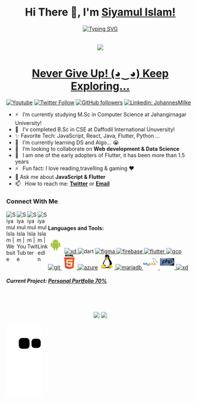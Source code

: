 <h1 align="center"> Hi There 👋, I'm <a href="https://www.siyamulislam.blogspot.com">Siyamul Islam!</a></h1>

<div align="center">

[![Typing SVG](https://readme-typing-svg.herokuapp.com/?size=22&duration=7000&width=750&lines=A+Noob+Programmer...+Who+Always+Eager+To+Learn+😜+...;Now,++I+Am+💻+Working+With+🥰+JavaScript...❤)](https://siyamulislam.blogspot.com/)
  
<h2 align="center">
  <a href="https://github.com/siyamulislam"><img src="https://readme-typing-svg.herokuapp.com?lines=Full+Stack+developer+;API+developer;Frontend+developer;user+interface+(UI);user+experience+(UX);Competitive+Programmer;ICPC+|+BCROEED+|+HACKER_Rank;DS%20|%20Algorithms%20|%20OOP%20;Always%20learning%20new%20things&color=8000FF&center=true&width=500&height=50"></a>
</h2>
  <h1 align="center">  <a href="https://www.siyamulislam.blogspot.com"> Never Give Up!  (◕‿◕)  Keep Exploring...</a> </h1>

</div>

[![Youtube](https://img.shields.io/static/v1?label=SiyamulIslam&message=Subscribe&logo=YouTube&color=FF0000&style=for-the-badge)][youtube]
[![Twitter Follow](https://img.shields.io/twitter/follow/Siyamul_Islam?color=1DA1F2&label=Followers&logo=twitter&style=for-the-badge)][twitter]
[![GitHub followers](https://img.shields.io/github/followers/siyamulislam?logo=GitHub&style=for-the-badge)][github]
[![Linkedin: JohannesMilke](https://img.shields.io/badge/-CONNECT-blue?style=for-the-badge&logo=Linkedin&link=https://www.linkedin.com/in/siyamul/)][linkedin]

- ⚡ &ensp;I’m currently studying M.Sc in Computer Science at Jahangirnagar University!
- 🔭 &ensp;I’v completed B.Sc in CSE at Daffodil International Unuversity!
- ✨  Favorite Tech: JavaScript, React, Java, Flutter, Python ...
- 🌱 &ensp;I’m currently learning DS and Algo... 😭
- 👯 &ensp;I’m looking to collaborate on **Web development & Data Science**
- 🗿  &ensp;I am one of the early adopters of Flutter, it has been more than 1.5 years
- ⚡ &ensp;Fun fact: I love reading,travelling & gaming ❤️
- 💬 Ask me about **JavaScript & Flutter**
- 📫 &ensp;How to reach me: [**Twitter**][twitter] or [**Email**][email]
 
### Connect With Me

[<img align="left" alt="Siyamul Islam | Website" width="28px" src="https://cdn-icons-png.flaticon.com/512/975/975645.png?alt=media" />][website]
[<img align="left" alt="Siyamul Islam | YouTube" width="28px" src="https://cdn-icons-png.flaticon.com/512/1384/1384060.png?alt=media" />][youtube]
[<img align="left" alt="Siyamul Islam | Twitter" width="28px" src="https://cdn-icons-png.flaticon.com/512/733/733579.png?alt=media" />][twitter]
[<img align="left" alt="Siyamul Islam | LinkedIn" width="28px" src="https://cdn-icons-png.flaticon.com/512/174/174857.png?alt=media" />][linkedin]


<br />

<h4 align="left">Languages and Tools:</h4>
<p align="left"> 
<a href="https://developer.android.com" target="_blank"> <img src="https://raw.githubusercontent.com/devicons/devicon/master/icons/android/android-original-wordmark.svg" alt="android" width="40" height="40"/></a> 
  <a href="https://code.visualstudio.com/" target="_blank"> <img src="https://cdn-icons-png.flaticon.com/512/906/906324.png" alt="xd" width="40" height="40"/> </a
  <a href="https://dart.dev" target="_blank"> <img src="https://www.vectorlogo.zone/logos/dartlang/dartlang-icon.svg" alt="dart" width="40" height="40"/> </a> 
  <a href="https://www.figma.com/" target="_blank"> <img src="https://www.vectorlogo.zone/logos/figma/figma-icon.svg" alt="figma" width="40" height="40"/> </a> 
  <a href="https://firebase.google.com/" target="_blank"> <img src="https://www.vectorlogo.zone/logos/firebase/firebase-icon.svg" alt="firebase" width="40" height="40"/> </a> 
  <a href="https://flutter.dev" target="_blank"> <img src="https://www.vectorlogo.zone/logos/flutterio/flutterio-icon.svg" alt="flutter" width="40" height="40"/> </a> 
  <a href="https://cloud.google.com" target="_blank"> <img src="https://www.vectorlogo.zone/logos/google_cloud/google_cloud-icon.svg" alt="gcp" width="40" height="40"/> </a> 
  <a href="https://git-scm.com/" target="_blank"> <img src="https://www.vectorlogo.zone/logos/git-scm/git-scm-icon.svg" alt="git" width="40" height="40"/> </a> 
  <a href="https://www.w3.org/html/" target="_blank"> <img src="https://raw.githubusercontent.com/devicons/devicon/master/icons/html5/html5-original-wordmark.svg" alt="html5"   width="40" height="40"/> </a> 
  <a href="https://azure.microsoft.com/en-in/" target="_blank"> <img src="https://www.vectorlogo.zone/logos/microsoft_azure/microsoft_azure-icon.svg" alt="azure" width="40" height="40"/></a>
   <a href="https://www.linux.org/" target="_blank"> <img src="https://raw.githubusercontent.com/devicons/devicon/master/icons/linux/linux-original.svg" alt="linux" width="40" height="40"/> </a> 
  <a href="https://mariadb.org/" target="_blank"> <img src="https://www.vectorlogo.zone/logos/mariadb/mariadb-icon.svg" alt="mariadb" width="40" height="40"/> </a> 
  <a href="https://www.mysql.com/" target="_blank"> <img src="https://raw.githubusercontent.com/devicons/devicon/master/icons/mysql/mysql-original-wordmark.svg" alt="mysql" width="40" height="40"/> </a> 
  <a href="https://www.php.net" target="_blank"> <img src="https://raw.githubusercontent.com/devicons/devicon/master/icons/php/php-original.svg" alt="php" width="40" height="40"/> </a> 
  <a href="https://www.adobe.com/products/xd.html" target="_blank"> <img src="https://cdn.worldvectorlogo.com/logos/adobe-xd.svg" alt="xd" width="40" height="40"/> </a> 
  
  

<!--  <a href="https://mariadb.org/" target="_blank"> <img src="https://www.vectorlogo.zone/logos/mariadb/mariadb-icon.svg" alt="mariadb" width="40" height="40"/> </a> 
   <a href="https://postman.com" target="_blank"> <img src="https://www.vectorlogo.zone/logos/getpostman/getpostman-icon.svg" alt="postman" width="40" height="40"/> </a> 
  <a href="https://reactjs.org/" target="_blank"> <img src="https://raw.githubusercontent.com/devicons/devicon/master/icons/react/react-original-wordmark.svg" alt="react" width="40" height="40"/> </a> 
  <a href="https://reactnative.dev/" target="_blank"> <img src="https://reactnative.dev/img/header_logo.svg" alt="reactnative" width="40" height="40"/> </a> 
   <a href="https://ionicframework.com" target="_blank"> <img src="https://upload.wikimedia.org/wikipedia/commons/d/d1/Ionic_Logo.svg" alt="ionic" width="40" height="40"/> </a> 
  <a href="https://developer.mozilla.org/en-US/docs/Web/JavaScript" target="_blank"> <img src="https://raw.githubusercontent.com/devicons/devicon/master/icons/javascript/javascript-original.svg" alt="javascript" width="40" height="40"/> </a> 
  <a href="https://kotlinlang.org" target="_blank"> <img src="https://www.vectorlogo.zone/logos/kotlinlang/kotlinlang-icon.svg" alt="kotlin" width="40" height="40"/> </a> 
  <a href="https://laravel.com/" target="_blank"> <img src="https://raw.githubusercontent.com/devicons/devicon/master/icons/laravel/laravel-plain-wordmark.svg" alt="laravel" width="40" height="40"/> </a> 
-->
  
</p>
<h5 >Current Project: <a href="#">Personal Portfolio 70%</a></h5>

<!-- <br />

### Languages and Tools
[<img align="left" alt=“Flutter” width="26px" src="https://www.vectorlogo.zone/logos/flutterio/flutterio-icon.svg" />][twitter]
[<img align="left" alt=“Firebase” width="26px" src="https://www.vectorlogo.zone/logos/firebase/firebase-icon.svg" />][twitter]
[<img align="left" alt=“Dart” width="26px" src="https://www.vectorlogo.zone/logos/dartlang/dartlang-icon.svg" />][youtube]
[<img align="left" alt=“VSCode” width="26px" src="https://cdn-icons-png.flaticon.com/512/906/906324.png" />][youtube]
 -->
<br />
<br />

[website]: https://siyamulislam.blogspot.com/
[twitter]: https://twitter.com/Siyamul_Islam
[youtube]: https://www.youtube.com/channel/UCMt9YwW18A2OVRRKbp6kgTA
[linkedin]: https://www.linkedin.com/in/siyamul/
[github]: https://github.com/siyamulislam
[instagram]: https://www.instagram.com/siyamulislam
[facebook]: https://www.facebook.com/siyamul.cse
[medium]: https://medium.com/
[email]: siyamulislam1@gmail.com

<br/>

<div align="center">
  <img width="400px" src="https://github-readme-stats.vercel.app/api?username=siyamulislam&count_private=true&show_icons=true&theme=material-palenight&hide_border=true&bg_color=1F222E" />
  <img width="400px" src="https://github-readme-streak-stats.herokuapp.com/?user=siyamulislam&theme=material-palenight&hide_border=true&fire=C77800&ring=7C2AE8&background=1F222E" />
</div>

<br/>

<div>
    <img src="https://raw.githubusercontent.com/siyamulislam/siyamulislam/output/github-contribution-grid-snake.svg" />
</div>

<br>
